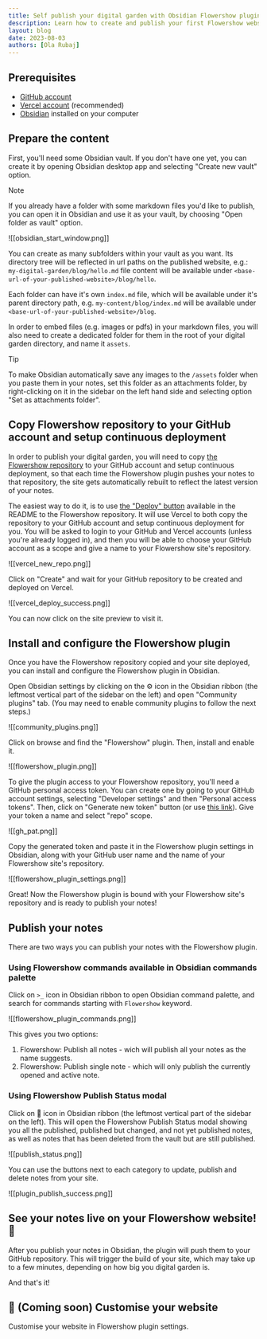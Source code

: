 ```yaml
---
title: Self publish your digital garden with Obsidian Flowershow plugin
description: Learn how to create and publish your first Flowershow website with Obsidian Flowershow plugin 🌷
layout: blog
date: 2023-08-03
authors: [Ola Rubaj]
---
```


## Prerequisites

- [GitHub account](https://github.com/signup)
- [Vercel account](https://vercel.com/signup) (recommended)
- [Obsidian](https://obsidian.md/) installed on your computer

## Prepare the content

First, you'll need some Obsidian vault. If you don't have one yet, you can create it by opening Obsidian desktop app and selecting "Create new vault" option.

> [!note]
> If you already have a folder with some markdown files you'd like to publish, you can open it in Obsidian and use it as your vault, by choosing "Open folder as vault" option.

![[obsidian_start_window.png]]

You can create as many subfolders within your vault as you want. Its directory tree will be reflected in url paths on the published website, e.g.: `my-digital-garden/blog/hello.md` file content will be available under `<base-url-of-your-published-website>/blog/hello`.

Each folder can have it's own `index.md` file, which will be available under it's parent directory path, e.g. `my-content/blog/index.md` will be available under `<base-url-of-your-published-website>/blog`.

In order to embed files (e.g. images or pdfs) in your markdown files, you will also need to create a dedicated folder for them in the root of your digital garden directory, and name it `assets`.

> [!tip]
> To make Obsidian automatically save any images to the `/assets` folder when you paste them in your notes, set this folder as an attachments folder, by right-clicking on it in the sidebar on the left hand side and selecting option "Set as attachments folder".

## Copy Flowershow repository to your GitHub account and setup continuous deployment

In order to publish your digital garden, you will need to copy [the Flowershow repository](https://github.com/datopian/flowershow) to your GitHub account and setup continuous deployment, so that each time the Flowershow plugin pushes your notes to that repository, the site gets automatically rebuilt to reflect the latest version of your notes.

The easiest way to do it, is to use [the "Deploy" button](https://github.com/datopian/flowershow#quick-clone-and-deploy) available in the README to the Flowershow repository. It will use Vercel to both copy the repository to your GitHub account and setup continuous deployment for you. You will be asked to login to your GitHub and Vercel accounts (unless you're already logged in), and then you will be able to choose your GitHub account as a scope and give a name to your Flowershow site's repository.

![[vercel_new_repo.png]]

Click on "Create" and wait for your GitHub repository to be created and deployed on Vercel.

![[vercel_deploy_success.png]]

You can now click on the site preview to visit it.

## Install and configure the Flowershow plugin

Once you have the Flowershow repository copied and your site deployed, you can install and configure the Flowershow plugin in Obsidian.

Open Obsidian settings by clicking on the ⚙️ icon in the Obsidian ribbon (the leftmost vertical part of the sidebar on the left) and open "Community plugins" tab. (You may need to enable community plugins to follow the next steps.)

![[community_plugins.png]]

Click on browse and find the "Flowershow" plugin.  Then, install and enable it.

![[flowershow_plugin.png]]

To give the plugin access to your Flowershow repository, you'll need a GitHub personal access token. You can create one by going to your GitHub account settings, selecting "Developer settings" and then "Personal access tokens". Then, click on "Generate new token" button (or use [this link](https://github.com/settings/tokens/new)). Give your token a name and select "repo" scope.

![[gh_pat.png]]

Copy the generated token and paste it in the Flowershow plugin settings in Obsidian, along with your GitHub user name and the name of your Flowershow site's repository.

![[flowershow_plugin_settings.png]]

Great! Now the Flowershow plugin is bound with your Flowershow site's repository and is ready to publish your notes!

## Publish your notes

There are two ways you can publish your notes with the Flowershow plugin. 

### Using Flowershow commands available in Obsidian commands palette

Click on `>_` icon in Obsidian ribbon to open Obsidian command palette, and search for commands starting with `Flowershow` keyword.

![[flowershow_plugin_commands.png]]

This gives you two options:

1. Flowershow: Publish all notes - wich will publish all your notes as the name suggests.
2. Flowershow: Publish single note - which will only publish the currently opened and active note.

### Using Flowershow Publish Status modal

Click on 🌱 icon in Obsidian ribbon (the leftmost vertical part of the sidebar on the left). This will open the Flowershow Publish Status modal showing you all the published, published but changed, and not yet published notes, as well as notes that has been deleted from the vault but are still published. 

![[publish_status.png]]

You can use the buttons next to each category to update, publish and delete notes from your site.

![[plugin_publish_success.png]]

## See your notes live on your Flowershow website! 🚀

After you publish your notes in Obsidian, the plugin will push them to your GitHub repository. This will trigger the build of your site, which may take up to a few minutes, depending on how big you digital garden is.

And that's it!

## 🚧 (Coming soon) Customise your website

Customise your website in Flowershow plugin settings.